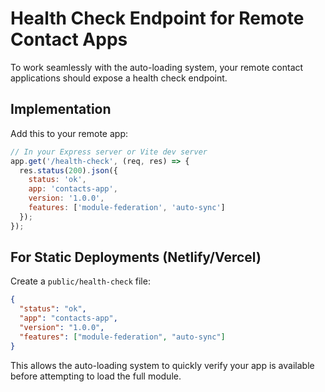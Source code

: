 
# Health Check Endpoint for Remote Contact Apps

To work seamlessly with the auto-loading system, your remote contact applications should expose a health check endpoint.

## Implementation

Add this to your remote app:

```javascript
// In your Express server or Vite dev server
app.get('/health-check', (req, res) => {
  res.status(200).json({ 
    status: 'ok', 
    app: 'contacts-app',
    version: '1.0.0',
    features: ['module-federation', 'auto-sync']
  });
});
```

## For Static Deployments (Netlify/Vercel)

Create a `public/health-check` file:

```json
{
  "status": "ok",
  "app": "contacts-app", 
  "version": "1.0.0",
  "features": ["module-federation", "auto-sync"]
}
```

This allows the auto-loading system to quickly verify your app is available before attempting to load the full module.

